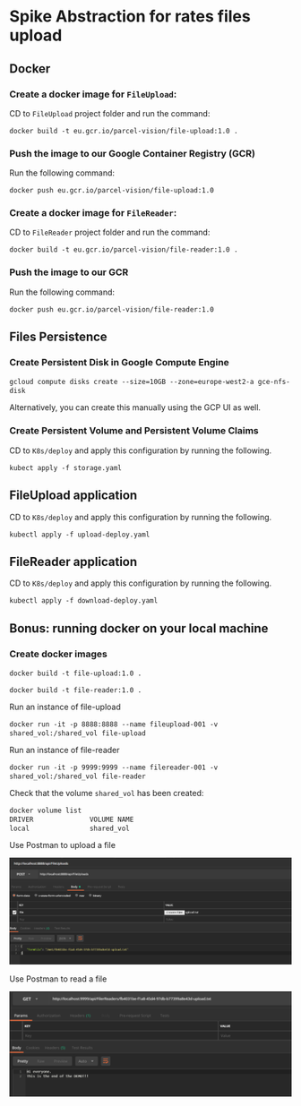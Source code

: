 # Spike Abstraction for rates files upload

## Docker

### Create a docker image for `FileUpload`:  
CD to `FileUpload` project folder and run the command:
```
docker build -t eu.gcr.io/parcel-vision/file-upload:1.0 .
```
### Push the image to our Google Container Registry (GCR)

Run the following command: 

```
docker push eu.gcr.io/parcel-vision/file-upload:1.0
```

### Create a docker image for `FileReader`:   
CD to `FileReader` project folder and run the command:
```
docker build -t eu.gcr.io/parcel-vision/file-reader:1.0 .
```

### Push the image to our GCR

Run the following command: 
```
docker push eu.gcr.io/parcel-vision/file-reader:1.0
```

## Files Persistence

### Create Persistent Disk in Google Compute Engine

```
gcloud compute disks create --size=10GB --zone=europe-west2-a gce-nfs-disk
```
Alternatively, you can create this manually using the GCP UI as well.

### Create Persistent Volume and Persistent Volume Claims

CD to `K8s/deploy` and apply this configuration by running the following.

```
kubect apply -f storage.yaml
```

## FileUpload application

CD to `K8s/deploy` and apply this configuration by running the following.

```
kubectl apply -f upload-deploy.yaml
```

## FileReader application

CD to `K8s/deploy` and apply this configuration by running the following.

```
kubectl apply -f download-deploy.yaml
```

## Bonus: running docker on your local machine

### Create docker images
```
docker build -t file-upload:1.0 .
```
```
docker build -t file-reader:1.0 .
```

Run an instance of file-upload
```
docker run -it -p 8888:8888 --name fileupload-001 -v shared_vol:/shared_vol file-upload
```

Run an instance of file-reader
```
docker run -it -p 9999:9999 --name filereader-001 -v shared_vol:/shared_vol file-reader
```

Check that the volume `shared_vol` has been created:
```
docker volume list
DRIVER              VOLUME NAME
local               shared_vol
```

Use Postman to upload a file

![alt text](images/upload.PNG "Upload a file")

Use Postman to read a file

![alt text](images/download.PNG "Upload a file")